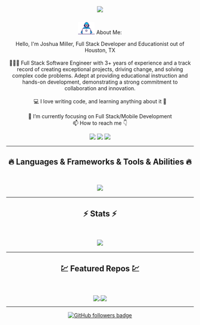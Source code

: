 <!--
**JoshuaMillerCode/JoshuaMillerCode** is a ✨ _special_ ✨ repository because its `README.md` (this file) appears on your GitHub profile.

Here are some ideas to get you started:

- 🔭 I’m currently working on ...
- 🌱 I’m currently learning ...
- 👯 I’m looking to collaborate on ...
- 🤔 I’m looking for help with ...
- 💬 Ask me about ...
- 📫 How to reach me: ...
- 😄 Pronouns: ...
- ⚡ Fun fact: ...
-->
<!--<img align="right" src="https://visitor-badge.laobi.icu/badge?page_id=" alt=""> -->
<!-- ![Typing SVG](https://readme-typing-svg.herokuapp.com?center=true&lines=This+is+YOURNAME;Nice+to+meet+you+%F0%9F%91%8B) -->

<h1 align="center">
  <a href="https://git.io/typing-svg">
    <img src="https://readme-typing-svg.herokuapp.com/?lines=Hey!+I'm+JoshuaMillerCode;Nice+to+meet+you+%F0%9F%91%8B&center=true&size=30&width=500">
  </a>
</h1>
<p align="center">
<img src='./images/Developer.gif' alt='developer gif' width=45px>  About Me:
</p>

<p align="center">
  Hello, I'm Joshua Miller, Full Stack Developer and Educationist out of Houston, TX
  <br>
  <br>
  👨🏻‍💻 Full Stack Software Engineer with 3+ years of experience and a track record of creating exceptional projects, driving change, and solving complex code problems. Adept at providing educational instruction and hands-on development,
demonstrating a strong commitment to collaboration and innovation.
  <br>
  <br>
  💻 I love writing code, and learning anything about it 🤯
  <br>
   <br>
  📱 I’m currently focusing on Full Stack/Mobile Development 
  <br>
  📫 How to reach me 👇
</p>
<p align="center"> 
<a href="https://www.linkedin.com/in/joshuamillerdev/" target="_blank"><img src="https://img.shields.io/badge/linkedin-%230077B5.svg?&style=for-the-badge&logo=linkedin&logoColor=white" height=23></a> 
<a href="mailto:millerjoshua737@gmail.com"><img src="https://img.shields.io/badge/Gmail-D14836?style=for-the-badge&logo=gmail&logoColor=white" height=23></a>
<a href="https://joshuarmiller.dev" target="_blank"><img src="https://img.shields.io/badge/Portfolio-255E63?style=for-the-badge&logo=About.me&logoColor=white" height=23></a>
  <!--  <a href="http://wa.me//201010147580"><img src="https://img.shields.io/badge/WhatsApp-25D366?style=for-the-badge&logo=whatsapp&logoColor=white" height=23></a> --> 
   <!-- <a href="https://twitter.com/"><img src="https://img.shields.io/badge/Twitter-222222?style=for-the-badge&logo=twitter&logoColor=white" height=23></a> -->
<!--   <a href="https://github.com//"><img src="https://img.shields.io/badge/GitHub-100000?style=for-the-badge&logo=github&logoColor=white" height=23></a> -->
 <!--  <a href="https://www.youtube.com/watch?v=p0uAJ6Eu4Rs"><img src="https://img.shields.io/badge/YouTube-FF0000?style=for-the-badge&logo=youtube&logoColor=white" height=23></a> -->
  <!-- <a href="https://t.me/"><img src="https://img.shields.io/badge/Telegram-2CA5E0?style=for-the-badge&logo=telegram&logoColor=white" height=23></a> <a href="https://curiouscat.live/"><img src="https://img.shields.io/badge/Curious%20Cat-ff5c00?style=for-the-badge&logo=curiouscat&logoColor=white" height=23></a>  <a href="https://codeforces.com/profile/HGPA"><img src="https://img.shields.io/badge/codeforces-%234566B5.svg?&style=for-the-badge&logo=codeforces&logoColor=white" height=23></a> -->
  </p>
<hr>
<h2 align="center">🔥 Languages & Frameworks & Tools & Abilities 🔥</h2><br>
<p align="center">
<!--   <code><img title="C" height="25" src="images/c.svg"></code> -->
  <!-- <img title="C++" height="25" src="images/cpp.svg"></code> -->
 
<!--   <code><img title="C#" height="25" src="images/cSharp.svg"></code> -->
  <!-- <img title="Python" height="25" src="images/python-original.svg"> -->
  <!-- <img title="Numpy" height="25" src="images/numpy.svg"> -->
  <!-- <img title="Pandas" height="25" src="images/pandas.svg">
  <img title="Matplotlib" height="25" src="images/matplotlib.svg">
  <img title="Seaborn" height="25" src="images/seaborn.svg">
  <img title="Scikit Learn" height="25" src="images/Scikit_learn.svg"> -->
   <!-- <img title="React" height="25" src="images/react-original.svg">
    <img title="Redux" height="25" src="images/redux.svg">
  <img title="HTML5" height="25" src="images/html5.svg"> 
  <img title="CSS" height="25" src="images/css.svg">
  <img title="Javascript" height="25" src="images/javascript.svg">
  <img title="JSON" height="25" src="images/json.svg">
  <img title="Git" height="25" src="images/git-original.svg">
  <img title="GitHub" height="25" src="images/github.svg">
  <img title="Visual Studio Code" height="25" src="images/vscode.png"> -->
  <p align="center">
  <!-- <a href="https://skillicons.dev"> -->
    <img src="https://skillicons.dev/icons?i=git,react,nextjs,graphql,redux,js,html,css,nodejs,express,postman,docker,kubernetes,vscode&perline=7" />
  <!-- </a> -->
</p>
  
  
  <!-- <img title="Problem Solving" height="25" src="images/problemSolving.png"> -->
<!--   <code><img title="Microsoft Visual Studio" height="25" src="images/visualstudio.png"></code> -->
</p>
<hr>

<h2 align="center">⚡ Stats ⚡</h2>
<br>



<p align="center">
<a href="https://github.com/JoshuaMillerCode/" >
      <img width=325  src="https://github-readme-stats.vercel.app/api/top-langs/?username=JoshuaMillerCode&hide=c%23,powershell,Mathematica,Ruby,Objective-C,Objective-C%2b%2b,Cuda&title_color=61dafb&text_color=ffffff&icon_color=61dafb&bg_color=20232a&langs_count=8&layout=compact&border_color=61dafb" />
 </a>
</p>

<hr>
<h2 align="center">💹 Featured Repos 💹</h2>
<br>
<p align="center">
<a href="https://github.com/JoshuaMillerCode/node-backend-starter/" target="_blank">
  <img width=300 align="center" src="https://github-readme-stats.vercel.app/api/pin/?username=JoshuaMillerCode&repo=node-backend-starter&title_color=ffffff&text_color=c9cacc&icon_color=2bbc8a&bg_color=1d1f21" />
</a>   
  
<a href="https://github.com/JoshuaMillerCode/Bookmarks-Lesson/" target="_blank">
  <img width=300 align="center" src="https://github-readme-stats.vercel.app/api/pin/?username=JoshuaMillerCode&repo=bookanook-backend&title_color=ffffff&text_color=c9cacc&icon_color=2bbc8a&bg_color=1d1f21" />
</a>    
<!-- <a href="https://github.com/calvin-fair/FOMO/">
  <img width=300 align="center" src="https://github-readme-stats.vercel.app/api/pin/?username=calvin-fair&repo=FOMO&title_color=ffffff&text_color=c9cacc&icon_color=2bbc8a&bg_color=1d1f21" />
</a>    -->

</p>

<hr>
<!-- <p align="center">
  <a href="https://www.buymeacoffee.com/" target="_blank" ><img src="https://www.buymeacoffee.com/assets/img/custom_images/orange_img.png" alt="buy me a coffee" width="230"></a>
</p> -->

<!--
<p  align="center">
<img src="https://visitor-badge.laobi.icu/badge?page_id=" alt=""/>       
</p>
-->
<p align="center">
  <a href="https://www.github.com/JoshuaMillerCode" rel="noreferrer"><img src="https://img.shields.io/github/followers/JoshuaMillerCode?logo=github&style=for-the-badge&color=282b2f&labelColor=0d1117" alt="GitHub followers badge" /></a>
</p>

<!-- <iframe src="https://joshuarmiller.dev/assets/Joshua-Miller-Full%20Stack%20Software%20Engineer.pdf" width=100% height=500></iframe> -->

